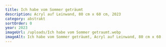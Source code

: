 ```yaml
---
title: Ich habe vom Sommer geträumt
description: Acryl auf Leinwand, 80 cm x 60 cm, 2023
category: abstrakt
sortOrder: 0
year: 2023
imageUrl: /uploads/Ich habe vom Sommer getraumt.webp
imageAlt: Ich habe vom Sommer geträumt, Acryl auf Leinwand, 80 cm x 60 cm, 2023
---
```

